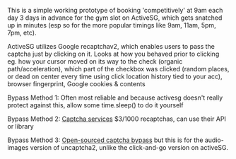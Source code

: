 This is a simple working prototype of booking 'competitively' at 9am each day 3 days in advance for the gym slot on ActiveSG, which gets snatched up in minutes 
(esp so for the more popular timings like 9am, 11am, 5pm, 7pm, etc).

ActiveSG utilizes Google recaptchav2, which enables users to pass the captcha just by clicking on it. Looks at how you behaved prior to clicking eg. 
how your cursor moved on its way to the check (organic path/acceleration), which part of the checkbox was clicked (random places, or dead on center every time using 
click location history tied to your acc), browser fingerprint, Google cookies & contents

Bypass Method 1: Often most reliable and because activesg doesn't really protect against this, allow some time.sleep() to do it yourself

Bypass Method 2: [Captcha services](https://2captcha.com/) $3/1000 recaptchas, can use their API or library

Bypass Method 3: [Open-sourced captcha bypass](https://github.com/ecthros/uncaptcha2) but this is for the audio-images version of uncaptcha2, unlike the click-and-go version on activeSG.
